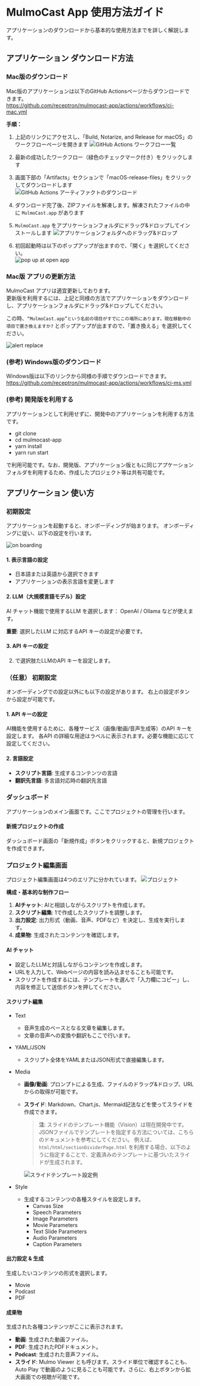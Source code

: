 # MulmoCast App 使用方法ガイド

アプリケーションのダウンロードから基本的な使用方法までを詳しく解説します。

## アプリケーション ダウンロード方法

### Mac版のダウンロード

Mac版のアプリケーションは以下のGitHub Actionsページからダウンロードできます。  
https://github.com/receptron/mulmocast-app/actions/workflows/ci-mac.yml

**手順：**
1. 上記のリンクにアクセスし、「Build, Notarize, and Release for macOS」のワークフローページを開きます
   ![GitHub Actions ワークフロー一覧](images/howtouse-github-actions-workflow-list.png)

2. 最新の成功したワークフロー（緑色のチェックマーク付き）をクリックします

3. 画面下部の「Artifacts」セクションで「macOS-release-files」をクリックしてダウンロードします
   ![GitHub Actions アーティファクトのダウンロード](images/howtouse-github-artifacts-download.png)

4. ダウンロード完了後、ZIPファイルを解凍します。解凍されたファイルの中に `MulmoCast.app` があります

5. `MulmoCast.app` をアプリケーションフォルダにドラッグ&ドロップしてインストールします
   ![アプリケーションフォルダへのドラッグ&ドロップ](images/howtouse-drag-drop-applications.png)

6. 初回起動時は以下のポップアップが出ますので、「開く」を選択してください。  
    ![pop up at open app](<images/howtouse_popup_alert_first_time.png>)

### Mac版 アプリの更新方法
MulmoCast アプリは適宜更新しております。  
更新版を利用するには、上記と同様の方法でアプリケーションをダウンロードし、アプリケーションフォルダにドラッグ&ドロップしてください。

この時、`“MulmoCast.app”という名前の項目がすでにこの場所にあります。現在移動中の項目で置き換えますか?` とポップアップが出ますので、「置き換える」を選択してください。  

![alert replace](images/howtouse_replace_alert2.png)

### (参考) Windows版のダウンロード

Windows版は以下のリンクから同様の手順でダウンロードできます。  
https://github.com/receptron/mulmocast-app/actions/workflows/ci-ms.yml

### (参考) 開発版を利用する
アプリケーションとして利用せずに、開発中のアプリケーションを利用する方法です。

- git clone
- cd mulmocast-app
- yarn install
- yarn run start

で利用可能です。なお、開発版、アプリケーション版ともに同じアプケーションフォルダを利用するため、作成したプロジェクト等は共有可能です。

## アプリケーション 使い方

### 初期設定

アプリケーションを起動すると、オンボーディングが始まります。
オンボーディングに従い、以下の設定を行います。

![on boarding](images/howtouse_onboarging_resized.png)

#### 1. 表示言語の設定
- 日本語または英語から選択できます
- アプリケーションの表示言語を変更します

#### 2. LLM（大規模言語モデル）設定
AI チャット機能で使用するLLM を選択します：
OpenAI / Ollama などが使えます。

**重要**: 選択したLLM に対応するAPI キーの設定が必要です。

#### 3. API キーの設定
2. で選択肢たLLMのAPI キーを設定します。

### （任意） 初期設定
オンボーディングでの設定以外にも以下の設定があります。
右上の設定ボタンから設定が可能です。

#### 1. API キーの設定
AI機能を使用するために、各種サービス（画像/動画/音声生成等）のAPI キーを設定します。
各API の詳細な用途はラベルに表示されます。必要な機能に応じて設定してください。

#### 2. 言語設定
- **スクリプト言語**: 生成するコンテンツの言語
- **翻訳先言語**: 多言語対応時の翻訳先言語


### ダッシュボード

アプリケーションのメイン画面です。ここでプロジェクトの管理を行います。

#### 新規プロジェクトの作成
ダッシュボード画面の「新規作成」ボタンをクリックすると、新規プロジェクトを作成できます。

### プロジェクト編集画面
プロジェクト編集画面は4つのエリアに分かれています。
![プロジェクト](images/common_project.png)

**構成・基本的な制作フロー**
1.  **AIチャット**: AIと相談しながらスクリプトを作成します。
2.  **スクリプト編集**: 1で作成したスクリプトを調整します。
3.  **出力設定**: 出力形式（動画、音声、PDFなど）を決定し、生成を実行します。
4.  **成果物**: 生成されたコンテンツを確認します。

#### AI チャット
- 設定したLLMと対話しながらコンテンツを作成します。
- URLを入力して、Webページの内容を読み込ませることも可能です。
- スクリプトを作成するには、テンプレートを選んで「入力欄にコピー」し、内容を修正して送信ボタンを押してください。

#### スクリプト編集
- Text
  - 音声生成のベースとなる文章を編集します。
  - 文章の音声への変換や翻訳もここで行います。
- YAML/JSON
  - スクリプト全体をYAMLまたはJSON形式で直接編集します。
- Media  
  - **画像/動画**: プロンプトによる生成、ファイルのドラッグ&ドロップ、URLからの取得が可能です。
  - **スライド**: Markdown、Chart.js、Mermaid記法などを使ってスライドを作成できます。
    > **注**: スライドのテンプレート機能（Vision）は現在開発中です。JSONファイルでテンプレートを指定する方法については、こちらのドキュメントを参考にしてください。
    > 例えば、`html/html/sectionDividerPage.html` を利用する場合、以下のように指定することで、定義済みのテンプレートに基づいたスライドが生成されます。

    ![スライドテンプレート設定例](images/howtouse-slide-template-example.png)

- Style
  - 生成するコンテンツの各種スタイルを設定します。
    - Canvas Size
    - Speech Parameters
    - Image Parameters
    - Movie Parameters
    - Text Slide Parameters
    - Audio Parameters
    - Caption Parameters

#### 出力設定 & 生成
生成したいコンテンツの形式を選択します。
- Movie
- Podcast
- PDF

#### 成果物
生成された各種コンテンツがここに表示されます。
- **動画**: 生成された動画ファイル。
- **PDF**: 生成されたPDFドキュメント。
- **Podcast**: 生成された音声ファイル。
- **スライド**: Mulmo Viewer とも呼びます。スライド単位で確認することも、Auto Play で動画のように見ることも可能です。さらに、右上ボタンから拡大画面での視聴が可能です。
